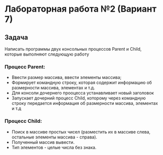 # Лабораторная работа №2 (Вариант 7)
## Задача
Написать программы двух консольных процессов Parent и Child, которые выполняют следующую работу
### Процесс Parent:
- Ввести размер массива, ввести элементы массива;
- Формирует командную строку, которая содержит информацию об размерности массива, элементах и т.д.
- Для консоли дочернего прооцесса устанавливает новый заголовок
- Запускает дочерний процесс Child, которому через командную строку передается информация об
размерности массива, элементах и т.д
### Процесс Child:
- Поиск в массиве простых чисел (разместить их в массиве слева, остальные элементы массива - справа).
- Полученный массив вывести.
- Тип элементов - целые числа без знака.
